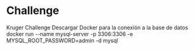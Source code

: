 # Challenge
Kruger Challenge
Descargar Docker para la conexión a la base de datos
docker run --name mysql-server -p 3306:3306 -e MYSQL_ROOT_PASSWORD=admin -d mysql
